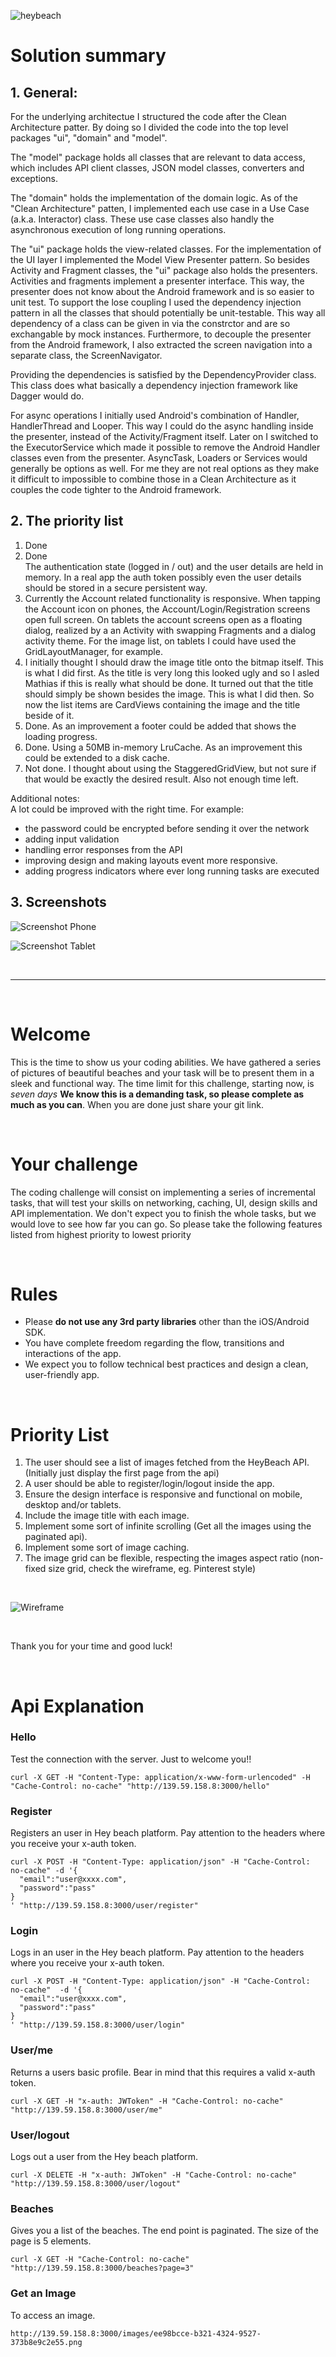 ![heybeach](_assets/heybeach_header.png)

# Solution summary

## 1. General:

For the underlying architectue I structured the code after the Clean Architecture patter. By doing so I divided the code into the top level packages "ui", "domain" and "model".

The "model" package holds all classes that are relevant to data access, which includes API client classes, JSON model classes, converters and exceptions.

The "domain" holds the implementation of the domain logic. As of the "Clean Architecture" patten, I implemented each use case in a Use Case (a.k.a. Interactor) class. These use case classes also handly the asynchronous execution of long running operations.

The "ui" package holds the view-related classes. For the implementation of the UI layer I implemented the Model View Presenter pattern. So besides Activity and Fragment classes, the "ui" package also holds the presenters. Activities and fragments implement a presenter interface. This way, the presenter does not know about the Android framework and is so easier to unit test. To support the lose coupling I used the dependency injection pattern in all the classes that should potentially be unit-testable. This way all dependency of a class can be given in via the constrctor and are so exchangable by mock instances.
Furthermore, to decouple the presenter from the Android framework, I also extracted the screen navigation into a separate class, the ScreenNavigator.

Providing the dependencies is satisfied by the DependencyProvider class. This class does what basically a dependency injection framework like Dagger would do.

For async operations I initially used Android's combination of Handler, HandlerThread and Looper. This way I could do the async handling 
inside the presenter, instead of the Activity/Fragment itself. Later on I switched to the ExecutorService which made it possible to 
remove the Android Handler classes even from the presenter.
 AsyncTask, Loaders or Services would generally be options as well. For me they are not real options as they make it difficult to 
 impossible to combine those in a Clean Architecture as it couples the code tighter to the Android framework. 

## 2. The priority list

1. Done
2. Done
   <br>
   The authentication state (logged in / out) and the user details are held in memory. In a real app the auth token possibly even the 
   user details should be stored in a secure persistent way.
3. Currently the Account related functionality is responsive. When tapping the Account icon on phones, the Account/Login/Registration 
screens open full screen. On tablets the account screens open as a floating dialog, realized by a an Activity with swapping Fragments and a 
dialog activity theme. For the image list, on tablets I could have used the GridLayoutManager, for example.
4. I initially thought I should draw the image title onto the bitmap itself. This is what I did first. As the title is very long this 
looked ugly and so I asled Mathias if this is really what should be done. It turned out that the title should simply be shown besides the
 image. This is what I did then. So now the list items are CardViews containing the image and the title beside of it.
5. Done. As an improvement a footer could be added that shows the loading progress.
6. Done. Using a 50MB in-memory LruCache. As an improvement this could be extended to a disk cache.
7. Not done. I thought about using the StaggeredGridView, but not sure if that would be exactly the desired result. Also not enough time 
left.

Additional notes:
<br/>
A lot could be improved with the right time. For example:

- the password could be encrypted before sending it over the network
- adding input validation
- handling error responses from the API
- improving design and making layouts event more responsive.
- adding progress indicators where ever long running tasks are executed

## 3. Screenshots

![Screenshot Phone](screenshot-phone.png)

![Screenshot Tablet](screenshot-tablet.png)

<br/>

<hr/>

<br>

# Welcome
This is the time to show us your coding abilities. We have gathered a series of pictures of beautiful beaches and your
task will be to present them in a sleek and functional way.
The time limit for this challenge, starting now, is _seven days_ **We know this is a demanding task,
so please complete as much as you can**. When you are done just share your git link.

<br>

# Your challenge
The coding challenge will consist on implementing a series of incremental tasks, that will test your skills on
networking, caching, UI, design skills and API implementation. We don't expect you to finish the whole tasks,
but we would love to see how far you can go. So please take the following features listed from highest priority to lowest priority

<br>

# Rules
- Please **do not use any 3rd party libraries** other than the iOS/Android SDK.
- You have complete freedom regarding the flow, transitions and interactions of the app.
- We expect you to follow technical best practices and design a clean, user-friendly app.
<br>

# Priority List
1. The user should see a list of images fetched from the HeyBeach API. (Initially just display the first page from the api)
2. A user should be able to register/login/logout inside the app.
3. Ensure the design interface is responsive and functional on mobile, desktop and/or tablets.
4. Include the image title with each image.
5. Implement some sort of infinite scrolling (Get all the images using the paginated api).
6. Implement some sort of image caching.
7. The image grid can be flexible, respecting the images aspect ratio (non-fixed size grid, check the wireframe, eg. Pinterest style)

<br>

![Wireframe](_assets/wireframe.png)

<br>

Thank you for your time and good luck!

<br>


# Api Explanation

### Hello

Test the connection with the server. Just to welcome you!!

```
curl -X GET -H "Content-Type: application/x-www-form-urlencoded" -H "Cache-Control: no-cache" "http://139.59.158.8:3000/hello"
```

### Register

Registers an user in Hey beach platform. Pay attention to the headers where you receive your x-auth token.

```
curl -X POST -H "Content-Type: application/json" -H "Cache-Control: no-cache" -d '{
  "email":"user@xxxx.com",
  "password":"pass"
}
' "http://139.59.158.8:3000/user/register"
```


### Login

Logs in an user in the Hey beach platform. Pay attention to the headers where you receive your x-auth token.

```
curl -X POST -H "Content-Type: application/json" -H "Cache-Control: no-cache"  -d '{
  "email":"user@xxxx.com",
  "password":"pass"
}
' "http://139.59.158.8:3000/user/login"
```

### User/me

Returns a users basic profile. Bear in mind that this requires a valid x-auth token.  

```
curl -X GET -H "x-auth: JWToken" -H "Cache-Control: no-cache" "http://139.59.158.8:3000/user/me"
```

### User/logout

Logs out a user from the Hey beach platform.

```
curl -X DELETE -H "x-auth: JWToken" -H "Cache-Control: no-cache" "http://139.59.158.8:3000/user/logout"
```

### Beaches

Gives you a list of the beaches. The end point is paginated. The size of the page is 5 elements.

```
curl -X GET -H "Cache-Control: no-cache" "http://139.59.158.8:3000/beaches?page=3"
```

### Get an Image

To access an image.

```
http://139.59.158.8:3000/images/ee98bcce-b321-4324-9527-373b8e9c2e55.png
```
